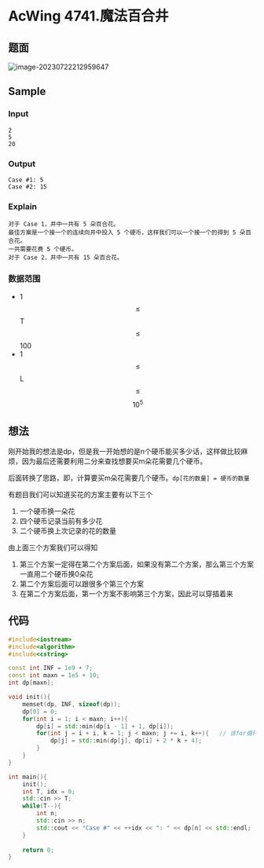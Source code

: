 # AcWing 4741.魔法百合井



## 题面

![image-20230722212959647](https://cdn.jsdelivr.net/gh/zhangyufeng0123/ImageHosting@main/mini/202307222129681.png)

## Sample

### Input

```
2
5
20
```

### Output

```
Case #1: 5
Case #2: 15
```

### Explain

```
对于 Case 1，井中一共有 5 朵百合花。
最佳方案是一个接一个的连续向井中投入 5 个硬币，这样我们可以一个接一个的得到 5 朵百合花。
一共需要花费 5 个硬币。
对于 Case 2，井中一共有 15 朵百合花。
```

### 数据范围

- 1 $$\le$$ T $$\le$$ 100
- 1 $$\le$$ L $$\le$$ $$10^5$$ 

## 想法

刚开始我的想法是dp，但是我一开始想的是n个硬币能买多少话，这样做比较麻烦，因为最后还需要利用二分来查找想要买m朵花需要几个硬币。

后面转换了思路，即，计算要买m朵花需要几个硬币。`dp[花的数量] = 硬币的数量`

有题目我们可以知道买花的方案主要有以下三个

1. 一个硬币换一朵花
2. 四个硬币记录当前有多少花
3. 二个硬币换上次记录的花的数量

由上面三个方案我们可以得知

1. 第三个方案一定得在第二个方案后面，如果没有第二个方案，那么第三个方案一直用二个硬币换0朵花
2. 第二个方案后面可以跟很多个第三个方案
3. 在第二个方案后面，第一个方案不影响第三个方案，因此可以穿插着来

## 代码

```c++
#include<iostream>
#include<algorithm>
#include<cstring>

const int INF = 1e9 + 7;
const int maxn = 1e5 + 10;
int dp[maxn];

void init(){
    memset(dp, INF, sizeof(dp));
    dp[0] = 0;
    for(int i = 1; i < maxn; i++){
        dp[i] = std::min(dp[i - 1] + 1, dp[i]);
        for(int j = i + i, k = 1; j < maxn; j += i, k++){	// 该for循环我们默认dp[i]的时候用了四个硬币记录当前的花树
            dp[j] = std::min(dp[j], dp[i] + 2 * k + 4);
        }
    }
}

int main(){
    init();
    int T, idx = 0;
    std::cin >> T;
    while(T--){
        int n;
        std::cin >> n;
        std::cout << "Case #" << ++idx << ": " << dp[n] << std::endl;
    }
    
    return 0;
}
```



